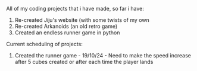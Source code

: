 All of my coding projects that i have made, so far i have:

1. Re-created Jiju's website (with some twists of my own
2. Re-created Arkanoids (an old retro game)
3. Created an endless runner game in python

Current scheduling of projects:

1. Created the runner game - 19/10/24 - Need to make the speed increase after 5 cubes created or after each time the player lands
